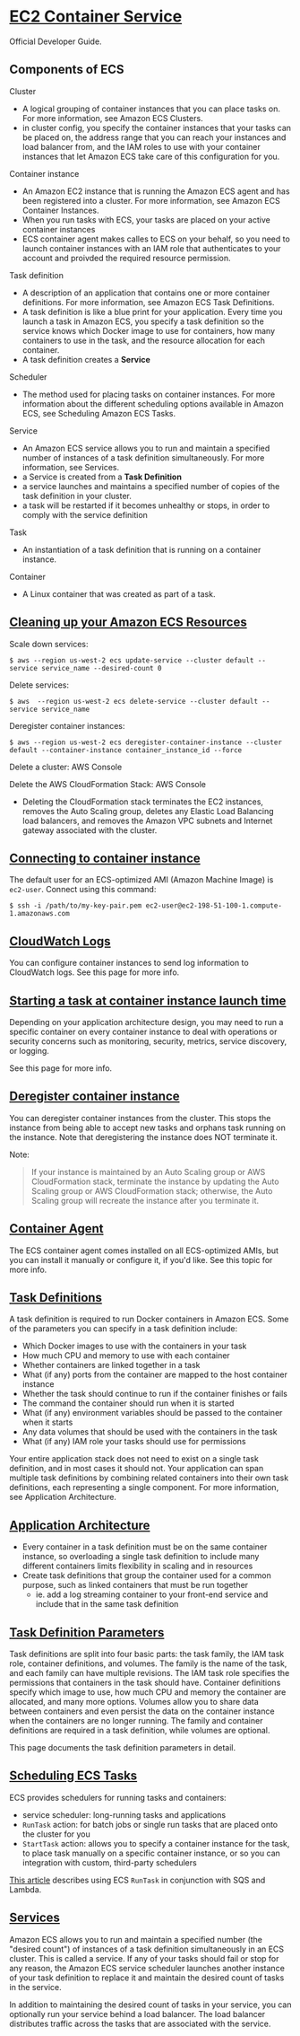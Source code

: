 # [EC2 Container Service](http://docs.aws.amazon.com/AmazonECS/latest/developerguide/Welcome.html)

Official Developer Guide.

## Components of ECS

Cluster
* A logical grouping of container instances that you can place tasks on. For more information, see Amazon ECS Clusters.
* in cluster config, you specify the container instances that your tasks can be placed on, the address range that you can reach your instances and load balancer from, and the IAM roles to use with your container instances that let Amazon ECS take care of this configuration for you.

Container instance
* An Amazon EC2 instance that is running the Amazon ECS agent and has been registered into a cluster. For more information, see Amazon ECS Container Instances.
* When you run tasks with ECS, your tasks are placed on your active container instances
* ECS container agent makes calles to ECS on your behalf, so you need to launch container instances with an IAM role that authenticates to your account and proivded the required resource permission.

Task definition
* A description of an application that contains one or more container definitions. For more information, see Amazon ECS Task Definitions.
* A task definition is like a blue print for your application. Every time you launch a task in Amazon ECS, you specify a task definition so the service knows which Docker image to use for containers, how many containers to use in the task, and the resource allocation for each container.
* A task definition creates a **Service**

Scheduler
* The method used for placing tasks on container instances. For more information about the different scheduling options available in Amazon ECS, see Scheduling Amazon ECS Tasks.

Service
* An Amazon ECS service allows you to run and maintain a specified number of instances of a task definition simultaneously. For more information, see Services.
* a Service is created from a **Task Definition**
* a service launches and maintains a specified number of copies of the task definition in your cluster.
* a task will be restarted if it becomes unhealthy or stops, in order to comply with the service definition

Task
* An instantiation of a task definition that is running on a container instance.

Container
* A Linux container that was created as part of a task.


## [Cleaning up your Amazon ECS Resources](http://docs.aws.amazon.com/AmazonECS/latest/developerguide/ECS_CleaningUp.html)

Scale down services:
```
$ aws --region us-west-2 ecs update-service --cluster default --service service_name --desired-count 0
```

Delete services:
```
$ aws  --region us-west-2 ecs delete-service --cluster default --service service_name
```

Deregister container instances:
```
$ aws --region us-west-2 ecs deregister-container-instance --cluster default --container-instance container_instance_id --force
```

Delete a cluster: AWS Console

Delete the AWS CloudFormation Stack: AWS Console
* Deleting the CloudFormation stack terminates the EC2 instances, removes the Auto Scaling group, deletes any Elastic Load Balancing load balancers, and removes the Amazon VPC subnets and Internet gateway associated with the cluster.

## [Connecting to container instance](http://docs.aws.amazon.com/AmazonECS/latest/developerguide/instance-connect.html)

The default user for an ECS-optimized AMI (Amazon Machine Image) is `ec2-user`. Connect using this command:
```
$ ssh -i /path/to/my-key-pair.pem ec2-user@ec2-198-51-100-1.compute-1.amazonaws.com
```

## [CloudWatch Logs](http://docs.aws.amazon.com/AmazonECS/latest/developerguide/using_cloudwatch_logs.html)

You can configure container instances to send log information to CloudWatch logs. See this page for more info.

## [Starting a task at container instance launch time](http://docs.aws.amazon.com/AmazonECS/latest/developerguide/start_task_at_launch.html)

Depending on your application architecture design, you may need to run a specific container on every container instance to deal with operations or security concerns such as monitoring, security, metrics, service discovery, or logging.

See this page for more info.

## [Deregister container instance](http://docs.aws.amazon.com/AmazonECS/latest/developerguide/deregister_container_instance.html)

You can deregister container instances from the cluster. This stops the instance from being able to accept new tasks and orphans task running on the instance. Note that deregistering the instance does NOT terminate it.

Note:
> If your instance is maintained by an Auto Scaling group or AWS CloudFormation stack, terminate the instance by updating the Auto Scaling group or AWS CloudFormation stack; otherwise, the Auto Scaling group will recreate the instance after you terminate it.

## [Container Agent](http://docs.aws.amazon.com/AmazonECS/latest/developerguide/ECS_agent.html)

The ECS container agent comes installed on all ECS-optimized AMIs, but you can install it manually or configure it, if you'd like. See this topic for more info.

## [Task Definitions](http://docs.aws.amazon.com/AmazonECS/latest/developerguide/task_defintions.html)

A task definition is required to run Docker containers in Amazon ECS. Some of the parameters you can specify in a task definition include:

* Which Docker images to use with the containers in your task
* How much CPU and memory to use with each container
* Whether containers are linked together in a task
* What (if any) ports from the container are mapped to the host container instance
* Whether the task should continue to run if the container finishes or fails
* The command the container should run when it is started
* What (if any) environment variables should be passed to the container when it starts
* Any data volumes that should be used with the containers in the task
* What (if any) IAM role your tasks should use for permissions

Your entire application stack does not need to exist on a single task definition, and in most cases it should not. Your application can span multiple task definitions by combining related containers into their own task definitions, each representing a single component. For more information, see Application Architecture.

## [Application Architecture](http://docs.aws.amazon.com/AmazonECS/latest/developerguide/application_architecture.html)

* Every container in a task definition must be on the same container instance, so overloading a single task definition to include many different containers limits flexibility in scaling and in resources
* Create task definitions that group the container used for a common purpose, such as linked containers that must be run together
  * ie. add a log streaming container to your front-end service and include that in the same task definition

## [Task Definition Parameters](http://docs.aws.amazon.com/AmazonECS/latest/developerguide/task_definition_parameters.html)

Task definitions are split into four basic parts: the task family, the IAM task role, container definitions, and volumes. The family is the name of the task, and each family can have multiple revisions. The IAM task role specifies the permissions that containers in the task should have. Container definitions specify which image to use, how much CPU and memory the container are allocated, and many more options. Volumes allow you to share data between containers and even persist the data on the container instance when the containers are no longer running. The family and container definitions are required in a task definition, while volumes are optional.

This page documents the task definition parameters in detail.

## [Scheduling ECS Tasks](http://docs.aws.amazon.com/AmazonECS/latest/developerguide/scheduling_tasks.html)

ECS provides schedulers for running tasks and containers:
* service scheduler: long-running tasks and applications
* `RunTask` action: for batch jobs or single run tasks that are placed onto the cluster for you
* `StartTask` action: allows you to specify a container instance for the task, to place task manually on a specific container instance, or so you can integration with custom, third-party schedulers

[This article](https://aws.amazon.com/blogs/compute/better-together-amazon-ecs-and-aws-lambda/) describes using ECS `RunTask` in conjunction with SQS and Lambda.

## [Services](http://docs.aws.amazon.com/AmazonECS/latest/developerguide/ecs_services.html)

Amazon ECS allows you to run and maintain a specified number (the "desired count") of instances of a task definition simultaneously in an ECS cluster. This is called a service. If any of your tasks should fail or stop for any reason, the Amazon ECS service scheduler launches another instance of your task definition to replace it and maintain the desired count of tasks in the service.

In addition to maintaining the desired count of tasks in your service, you can optionally run your service behind a load balancer. The load balancer distributes traffic across the tasks that are associated with the service.
